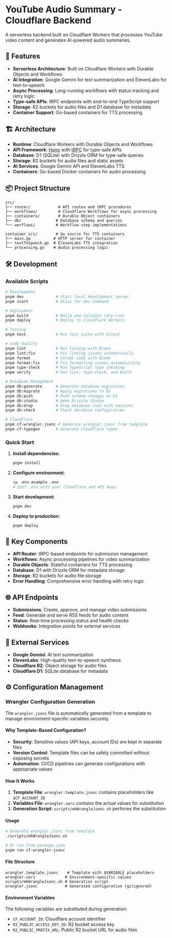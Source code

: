 # YouTube Audio Summary - Cloudflare Backend

A serverless backend built on Cloudflare Workers that processes YouTube video content and generates AI-powered audio summaries.

## 🚀 Features

- **Serverless Architecture**: Built on Cloudflare Workers with Durable Objects and Workflows
- **AI Integration**: Google Gemini for text summarization and ElevenLabs for text-to-speech
- **Async Processing**: Long-running workflows with status tracking and retry logic
- **Type-safe APIs**: tRPC endpoints with end-to-end TypeScript support
- **Storage**: R2 buckets for audio files and D1 database for metadata
- **Container Support**: Go-based containers for TTS processing

## 🏗️ Architecture

- **Runtime**: Cloudflare Workers with Durable Objects and Workflows
- **API Framework**: [Hono](https://hono.dev/) with [tRPC](https://trpc.io/) for type-safe APIs
- **Database**: D1 (SQLite) with Drizzle ORM for type-safe queries
- **Storage**: R2 buckets for audio files and static assets
- **AI Services**: Google Gemini API and ElevenLabs TTS
- **Containers**: Go-based Docker containers for audio processing

## 📦 Project Structure

```
src/
├── router/            # API routes and tRPC procedures
├── workflows/         # Cloudflare Workflows for async processing
├── containers/        # Durable Object containers
├── db/               # Database schema and queries
└── worflows/         # Workflow step implementations

container_src/        # Go source for TTS containers
├── main.go          # HTTP server for container
├── textToSpeech.go  # ElevenLabs TTS integration
└── processing.go    # Audio processing logic
```

## 🛠️ Development

### Available Scripts

```bash
# Development
pnpm dev              # Start local development server
pnpm start            # Alias for dev command

# Deployment
pnpm build            # Build and validate (dry-run)
pnpm deploy           # Deploy to Cloudflare Workers

# Testing
pnpm test             # Run test suite with Vitest

# Code Quality
pnpm lint             # Run linting with Biome
pnpm lint:fix         # Fix linting issues automatically
pnpm format           # Format code with Biome
pnpm format:fix       # Fix formatting issues automatically
pnpm type-check       # Run TypeScript type checking
pnpm verify           # Run lint, type-check, and build

# Database Management
pnpm db:generate      # Generate database migrations
pnpm db:migrate       # Apply migrations to D1
pnpm db:push          # Push schema changes to D1
pnpm db:studio        # Open Drizzle Studio
pnpm db:drop          # Drop database (use with caution)
pnpm db:check         # Check database configuration

# Cloudflare
pnpm cf-wrangler-jsonc # Generate wrangler.jsonc from template
pnpm cf-typegen       # Generate Cloudflare types
```

### Quick Start

1. **Install dependencies**:
   ```bash
   pnpm install
   ```

2. **Configure environment**:
   ```bash
   cp .env.example .env
   # Edit .env with your Cloudflare and API keys
   ```

3. **Start development**:
   ```bash
   pnpm dev
   ```

4. **Deploy to production**:
   ```bash
   pnpm deploy
   ```

## 🔧 Key Components

- **API Router**: tRPC-based endpoints for submission management
- **Workflows**: Async processing pipelines for video summarization
- **Durable Objects**: Stateful containers for TTS processing
- **Database**: D1 with Drizzle ORM for metadata storage
- **Storage**: R2 buckets for audio file storage
- **Error Handling**: Comprehensive error handling with retry logic

## 🌐 API Endpoints

- **Submissions**: Create, approve, and manage video submissions
- **Feed**: Generate and serve RSS feeds for audio content
- **Status**: Real-time processing status and health checks
- **Webhooks**: Integration points for external services

## 🔗 External Services

- **Google Gemini**: AI text summarization
- **ElevenLabs**: High-quality text-to-speech synthesis
- **Cloudflare R2**: Object storage for audio files
- **Cloudflare D1**: SQLite database for metadata

## ⚙️ Configuration Management

### Wrangler Configuration Generation

The `wrangler.jsonc` file is automatically generated from a template to manage environment-specific variables securely.

#### Why Template-Based Configuration?

- **Security**: Sensitive values (API keys, account IDs) are kept in separate files
- **Version Control**: Template files can be safely committed without exposing secrets
- **Automation**: CI/CD pipelines can generate configurations with appropriate values

#### How It Works

1. **Template File**: `wrangler.template.jsonc` contains placeholders like `$CF_ACCOUNT_ID`
2. **Variables File**: `wrangler.vars` contains the actual values for substitution
3. **Generation Script**: `scripts/mkWrangleJsonc.sh` performs the substitution

#### Usage

```bash
# Generate wrangler.jsonc from template
./scripts/mkWrangleJsonc.sh

# Or run from package.json
pnpm run cf-wrangler-jsonc
```

#### File Structure

```
wrangler.template.jsonc    # Template with $VARIABLE placeholders
wrangler.vars             # Environment-specific values
scripts/mkWrangleJsonc.sh # Generation script
wrangler.jsonc            # Generated configuration (gitignored)
```

#### Environment Variables

The following variables are substituted during generation:
- `CF_ACCOUNT_ID`: Cloudflare account identifier
- `R2_PUBLIC_ACCESS_KEY_ID`: R2 bucket access key
- `R2_PUBLIC_PREFIX_URL`: Public R2 bucket URL for audio files
